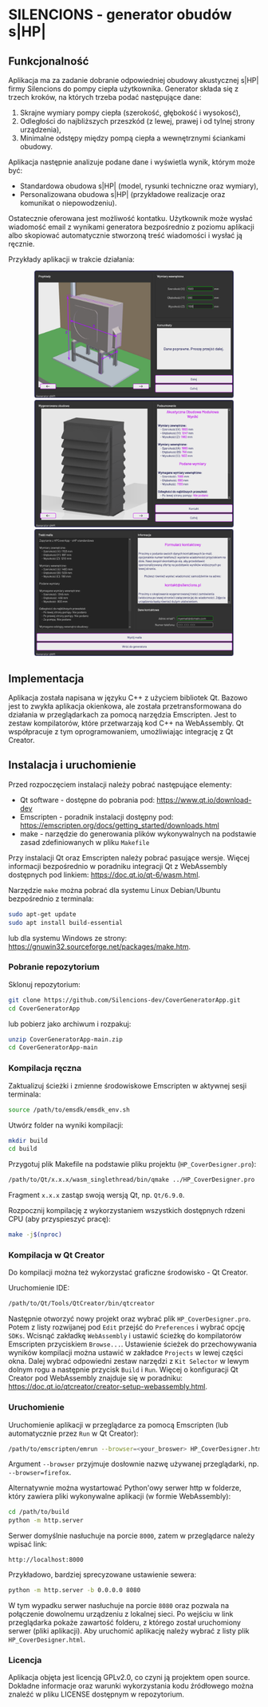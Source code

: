 # SILENCIONS - generator obudów s|HP|

## Funkcjonalność

Aplikacja ma za zadanie dobranie odpowiedniej obudowy akustycznej s|HP| firmy Silencions
do pompy ciepła użytkownika. Generator składa się z trzech kroków, na których trzeba podać 
następujące dane:

1. Skrajne wymiary pompy ciepła (szerokość, głębokość i wysokosć),
2. Odległości do najbliższych przeszkód (z lewej, prawej i od tylnej strony urządzenia),
3. Minimalne odstępy między pompą ciepła a wewnętrznymi ściankami obudowy.

Aplikacja następnie analizuje podane dane i wyświetla wynik, którym może być:

- Standardowa obudowa s|HP| (model, rysunki techniczne oraz wymiary),
- Personalizowana obudowa s|HP| (przykładowe realizacje oraz komunikat o niepowodzeniu).

Ostatecznie oferowana jest możliwość kontatku. Użytkownik może wysłać wiadomość email
z wynikami generatora bezpośrednio z poziomu aplikacji albo skopiować automatycznie
stworzoną treść wiadomości i wysłać ją ręcznie. 

Przykłady aplikacji w trakcie działania:
<p align="middle">
  <img src="/ex/coverapp_ex1.png" width="400" />
  <img src="/ex/coverapp_ex2.png" width="400" />
  <img src="/ex/coverapp_ex3.png" width="400" /> 
</p>

## Implementacja

Aplikacja została napisana w języku C++ z użyciem bibliotek Qt. Bazowo jest to zwykła 
aplikacja okienkowa, ale została przetransformowana do działania w przeglądarkach za
pomocą narzędzia Emscripten. Jest to zestaw kompilatorów, które przetwarzają kod C++
na WebAssembly. Qt współpracuje z tym oprogramowaniem, umożliwiając integrację z Qt Creator.

## Instalacja i uruchomienie

Przed rozpoczęciem instalacji należy pobrać następujące elementy:

- Qt software - dostępne do pobrania pod: https://www.qt.io/download-dev
- Emscripten - poradnik instalacji dostępny pod: https://emscripten.org/docs/getting_started/downloads.html
- make - narzędzie do generowania plików wykonywalnych na podstawie zasad zdefiniowanych w pliku ```Makefile```

Przy instalacji Qt oraz Emscripten należy pobrać pasujące wersje. Więcej informacji bezpośrednio w 
poradniku integracji Qt z WebAssembly dostępnych pod linkiem: https://doc.qt.io/qt-6/wasm.html.

Narzędzie ```make``` można pobrać dla systemu Linux Debian/Ubuntu bezpośrednio z terminala:
   ```bash
   sudo apt-get update
   sudo apt install build-essential
   ```
lub dla systemu Windows ze strony: https://gnuwin32.sourceforge.net/packages/make.htm.

### Pobranie repozytorium

Sklonuj repozytorium:
   ```bash
   git clone https://github.com/Silencions-dev/CoverGeneratorApp.git
   cd CoverGeneratorApp
   ```
lub pobierz jako archiwum i rozpakuj:
  ```bash
  unzip CoverGeneratorApp-main.zip
  cd CoverGeneratorApp-main
  ```

### Kompilacja ręczna

Zaktualizuj ścieżki i zmienne środowiskowe Emscripten w aktywnej sesji terminala:
   ```bash
   source /path/to/emsdk/emsdk_env.sh
   ```
Utwórz folder na wyniki kompilacji:
   ```bash
   mkdir build
   cd build
   ```
Przygotuj plik Makefile na podstawie pliku projektu (```HP_CoverDesigner.pro```):
   ```bash
   /path/to/Qt/x.x.x/wasm_singlethread/bin/qmake ../HP_CoverDesigner.pro
   ```
Fragment ```x.x.x``` zastąp swoją wersją Qt, np. ```Qt/6.9.0```.

Rozpocznij kompilację z wykorzystaniem wszystkich dostępnych rdzeni CPU (aby przyspieszyć pracę):
   ```bash
   make -j$(nproc)
   ```
### Kompilacja w Qt Creator

Do kompilacji można też wykorzystać graficzne środowisko - Qt Creator.

Uruchomienie IDE:
```bash
/path/to/Qt/Tools/QtCreator/bin/qtcreator
```
Następnie otworzyć nowy projekt oraz wybrać plik ```HP_CoverDesigner.pro```. Potem z listy rozwijanej pod ```Edit```
przejść do ```Preferences``` i wybrać opcję ```SDKs```. Wcisnąć zakładkę ```WebAssembly``` i ustawić ścieżkę do
kompilatorów Emscripten przyciskiem ```Browse...```. Ustawienie ścieżek do przechowywania wyników kompilacji 
można ustawić w zakładce ```Projects``` w lewej części okna. Dalej wybrać odpowiedni zestaw narzędzi z ```Kit Selector```
w lewym dolnym rogu a następnie przycisk ```Build``` i ```Run```. Więcej o konfiguracji Qt Creator pod WebAssembly
znajduje się w poradniku: https://doc.qt.io/qtcreator/creator-setup-webassembly.html.

### Uruchomienie

Uruchomienie aplikacji w przeglądarce za pomocą Emscripten (lub automatycznie przez ```Run``` w Qt Creator):
   ```bash
   /path/to/emscripten/emrun --browser=<your_broswer> HP_CoverDesigner.html
   ```
Argument ```--browser``` przyjmuje dosłownie nazwę używanej przeglądarki, np. ```--browser=firefox```.

Alternatywnie można wystartować Python'owy serwer http w folderze, który zawiera pliki wykonywalne aplikacji (w formie WebAssembly):
   ```bash
   cd /path/to/build
   python -m http.server 
   ```
Serwer domyślnie nasłuchuje na porcie ```8000```, zatem w przeglądarce należy wpisać link:
  ```
  http://localhost:8000
  ```
Przykładowo, bardziej sprecyzowane ustawienie sewera:
```bash
python -m http.server -b 0.0.0.0 8080
```
W tym wypadku serwer nasłuchuje na porcie ```8080``` oraz pozwala na połączenie dowolnemu urządzeniu z lokalnej
sieci. Po wejściu w link przeglądarka pokaże zawartość folderu, z którego został uruchomiony serwer (pliki
aplikacji). Aby uruchomić aplikację należy wybrać z listy plik ```HP_CoverDesigner.html```.

### Licencja

Aplikacja objęta jest licencją GPLv2.0, co czyni ją projektem open source. Dokładne informacje oraz warunki wykorzystania kodu źródłowego można znaleźć
w pliku LICENSE dostępnym w repozytorium.
   






